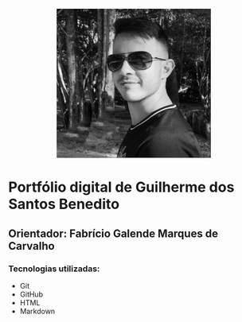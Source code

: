 <p align="center">
  <img src="./foto_guilherme.jpg" width="310px" height="300px" alt="Foto Guilherme">
</p>

# Portfólio digital de Guilherme dos Santos Benedito
## Orientador: Fabrício Galende Marques de Carvalho

### Tecnologias utilizadas:
<ul>
    <li>Git</li>
    <li>GitHub</li>
    <li>HTML</li>
    <li>Markdown</li>
</ul>
